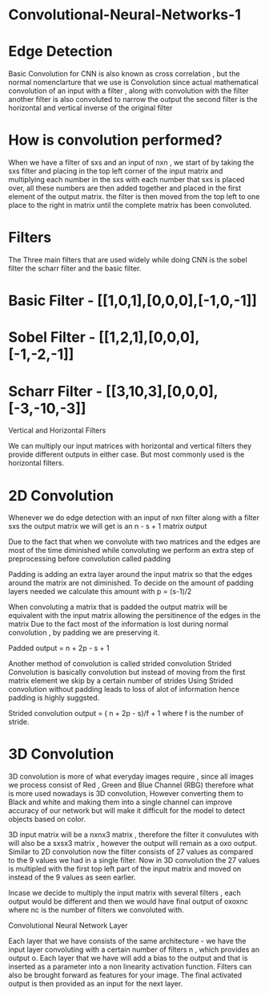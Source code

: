 # Convolutional-Neural-Networks-1

# Edge Detection 

Basic Convolution for CNN is also known as cross correlation , but the normal nomenclarture that we use is Convolution 
since actual mathematical convolution of an input with a filter , along with convolution with the filter
another filter is also convoluted to narrow the output the second filter is the horizontal and vertical inverse of the original filter

# How is convolution performed?
When we have a filter of sxs and an input of nxn , we start of by taking the sxs filter and placing in the top left corner of the input matrix
and multiplying each number in the sxs with each number that sxs is placed over, all these numbers are then added together and placed in the first element of the output
matrix. the filter is then moved from the top left to one place to the right in matrix until the complete matrix has been convoluted.

# Filters

The Three main filters that are used widely while doing CNN is the sobel filter the scharr filter
and the basic filter.

# Basic Filter - [[1,0,1],[0,0,0],[-1,0,-1]]
# Sobel Filter - [[1,2,1],[0,0,0],[-1,-2,-1]]
# Scharr Filter - [[3,10,3],[0,0,0],[-3,-10,-3]]

Vertical and Horizontal Filters

We can multiply our input matrices with horizontal and vertical filters they provide different outputs in either case. But most commonly used is the 
horizontal filters.

# 2D Convolution

Whenever we do edge detection with an input of nxn filter along with a filter sxs the output matrix
we will get is an n - s + 1 matrix output

Due to the fact that when we convolute with two matrices and the edges are most of the time diminished while convoluting
we perform an extra step of preprocessing before convolution called padding

Padding is adding an extra layer around the input matrix so that the edges around the matrix are not diminished.
To decide on the amount of padding layers needed we calculate this amount with p = (s-1)/2

When convoluting a matrix that is padded the output matrix will be equivalent with the input matrix allowing the persitinence of the edges in the matrix
Due to the fact most of the information is lost during normal convolution , by padding we are preserving it.

Padded output = n + 2p - s + 1

Another method of convolution is called strided convolution 
Strided Convolution is basically convolution but instead of moving from the first matrix element we skip by a certain number of strides
Using Strided convolution without padding leads to loss of alot of information hence padding is highly suggsted.

Strided convolution output = ( n + 2p - s)/f + 1 where f is the number of stride.

# 3D Convolution

3D convolution is more of what everyday images require , since all images we process consist of Red , Green and Blue Channel (RBG) therefore
what is more used nowadays is 3D convolution, However converting them to Black and white and making them into a single channel can improve accuracy of our network but
will make it difficult for the model to detect objects based on color.

3D input matrix will be a nxnx3 matrix , therefore the filter it convulutes with will also be a sxsx3 matrix , however the output will remain as a oxo output.
Similar to 2D convolution now the filter consists of 27 values as compared to the 9 values we had in a single filter. Now in 3D convolution
the 27 values is multipled with the first top left part of the input matrix and moved on instead of the 9 values as seen earlier. 

Incase we decide to multiply the input matrix with several filters , each output would be different and then we would have final output of oxoxnc
where nc is the number of filters we convoluted with.

Convolutional Neural Network Layer

Each layer that we have consists of the same architecture  - we have the input layer convoluting with a certain number of filters n , which provides an output o. Each layer that we have will add a bias to the output and that is inserted as a parameter into a non linearity activation function. Filters can also be brought forward as features for your image. The final activated output is then provided as an input for the next layer.


